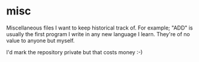 # misc

Miscellaneous files I want to keep historical track of. For example; "ADD" is
usually the first program I write in any new language I learn. They're of no
value to anyone but myself.

I'd mark the repository private but that costs money :-)
